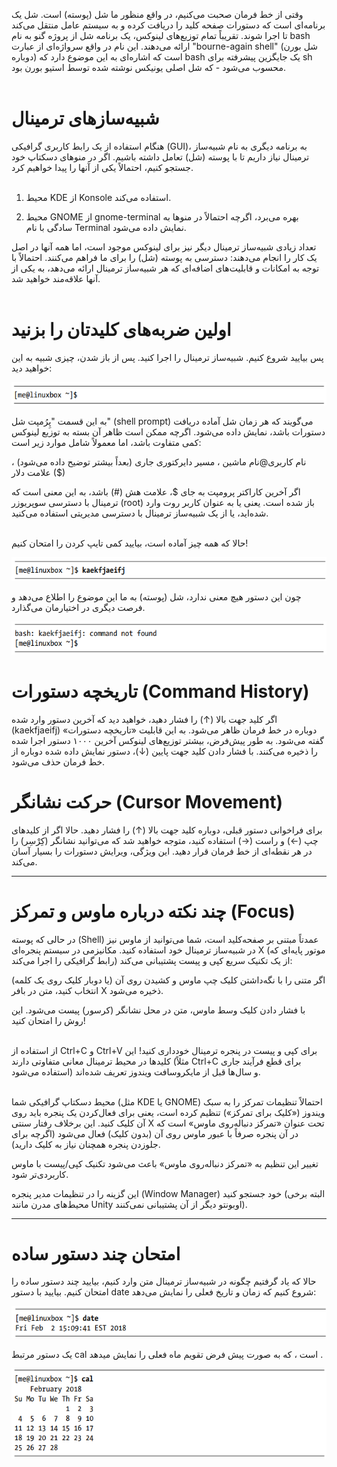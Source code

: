 وقتی از خط فرمان صحبت می‌کنیم، در واقع منظور ما شل (پوسته) است. شل یک برنامه‌ای است که دستورات صفحه کلید را دریافت کرده و به سیستم عامل منتقل می‌کند تا اجرا شوند. تقریباً تمام توزیع‌های لینوکس، یک برنامه شل از پروژه گنو به نام bash ارائه می‌دهند. این نام در واقع سرواژه‌ای از عبارت "bourne-again shell" (شل بورن دوباره) است که اشاره‌ای به این موضوع دارد که bash یک جایگزین پیشرفته برای sh محسوب می‌شود - که شل اصلی یونیکس نوشته شده توسط استیو بورن بود. <br> <br>
# شبیه‌سازهای ترمینال
هنگام استفاده از یک رابط کاربری گرافیکی (GUI)، به برنامه دیگری به نام شبیه‌ساز ترمینال نیاز داریم تا با پوسته (شل) تعامل داشته باشیم. اگر در منوهای دسکتاپ خود جستجو کنیم، احتمالاً یکی از آنها را پیدا خواهیم کرد. <br> <br>

1. محیط KDE از Konsole استفاده می‌کند. <br>

2. محیط GNOME از gnome-terminal بهره می‌برد، اگرچه احتمالاً در منوها به سادگی با نام Terminal نمایش داده می‌شود.<br>

تعداد زیادی شبیه‌ساز ترمینال دیگر نیز برای لینوکس موجود است، اما همه آنها در اصل یک کار را انجام می‌دهند: دسترسی به پوسته (شل) را برای ما فراهم می‌کنند. احتمالاً با توجه به امکانات و قابلیت‌های اضافه‌ای که هر شبیه‌ساز ترمینال ارائه می‌دهد، به یکی از آنها علاقه‌مند خواهید شد.<br> <br>

# اولین ضربه‌های کلیدتان را بزنید 

پس بیایید شروع کنیم. شبیه‌ساز ترمینال را اجرا کنید. پس از باز شدن، چیزی شبیه به این خواهید دید: <br>

![](../images/0000001.png)

به این قسمت "پِرُمپت شل" (shell prompt) می‌گویند که هر زمان شل آماده دریافت دستورات باشد، نمایش داده می‌شود. اگرچه ممکن است ظاهر آن بسته به توزیع لینوکس کمی متفاوت باشد، اما معمولاً شامل موارد زیر است: <br>

نام کاربری@نام ماشین 
،
مسیر دایرکتوری جاری (بعداً بیشتر توضیح داده می‌شود) 
،
علامت دلار ($)

اگر آخرین کاراکتر پرومپت به جای $، علامت هش (#) باشد، به این معنی است که ترمینال با دسترسی سوپریوزر (root) باز شده است.
یعنی یا به عنوان کاربر روت وارد شده‌اید،
یا از یک شبیه‌ساز ترمینال با دسترسی مدیریتی استفاده می‌کنید. <br><br>

حالا که همه چیز آماده است، بیایید کمی تایپ کردن را امتحان کنیم! <br>

![](../images/0000002.png)

چون این دستور هیچ معنی ندارد، شل (پوسته) به ما این موضوع را اطلاع می‌دهد و فرصت دیگری در اختیارمان می‌گذارد. <br> 

![](../images/0000003.png) 

# تاریخچه دستورات (Command History)

اگر کلید جهت بالا (↑) را فشار دهید، خواهید دید که آخرین دستور وارد شده (kaekfjaeifj) دوباره در خط فرمان ظاهر می‌شود. به این قابلیت «تاریخچه دستورات» گفته می‌شود.
به طور پیش‌فرض، بیشتر توزیع‌های لینوکس آخرین ۱۰۰۰ دستور اجرا شده را ذخیره می‌کنند.
با فشار دادن کلید جهت پایین (↓)، دستور نمایش داده شده دوباره از خط فرمان حذف می‌شود.

# حرکت نشانگر (Cursor Movement)

برای فراخوانی دستور قبلی، دوباره کلید جهت بالا (↑) را فشار دهید. حالا اگر از کلیدهای چپ (←) و راست (→) استفاده کنید، متوجه خواهید شد که می‌توانید نشانگر (کِرْسِر) را در هر نقطه‌ای از خط فرمان قرار دهید. این ویژگی، ویرایش دستورات را بسیار آسان می‌کند.

________________________________________________________________________________________________________________________________________________________________________

# چند نکته درباره ماوس و تمرکز (Focus) 
در حالی که پوسته (Shell) عمدتاً مبتنی بر صفحه‌کلید است، شما می‌توانید از ماوس نیز در شبیه‌ساز ترمینال خود استفاده کنید. مکانیزمی در سیستم پنجره‌ای X (موتور پایه‌ای که رابط گرافیکی را اجرا می‌کند) از یک تکنیک سریع کپی و پیست پشتیبانی می‌کند:

اگر متنی را با نگه‌داشتن کلیک چپ ماوس و کشیدن روی آن (یا دوبار کلیک روی یک کلمه) انتخاب کنید، متن در بافر X ذخیره می‌شود.

با فشار دادن کلیک وسط ماوس، متن در محل نشانگر (کرسور) پیست می‌شود. این روش را امتحان کنید! <br> <br>

از استفاده از Ctrl+C و Ctrl+V برای کپی و پیست در پنجره ترمینال خودداری کنید! این کلیدها در محیط ترمینال معانی متفاوتی دارند (مثلاً Ctrl+C برای قطع فرآیند جاری استفاده می‌شود) و سال‌ها قبل از مایکروسافت ویندوز تعریف شده‌اند. <br><br>

محیط دسکتاپ گرافیکی شما (مثل KDE یا GNOME) احتمالاً تنظیمات تمرکز را به سبک ویندوز («کلیک برای تمرکز») تنظیم کرده است، یعنی برای فعال‌کردن یک پنجره باید روی آن کلیک کنید. این برخلاف رفتار سنتی X تحت عنوان «تمرکز دنباله‌روی ماوس» است که در آن پنجره صرفاً با عبور ماوس روی آن (بدون کلیک) فعال می‌شود (اگرچه برای جلوزدن پنجره همچنان نیاز به کلیک دارید).

تغییر این تنظیم به «تمرکز دنباله‌روی ماوس» باعث می‌شود تکنیک کپی/پیست با ماوس کاربردی‌تر شود.

این گزینه را در تنظیمات مدیر پنجره (Window Manager) خود جستجو کنید (البته برخی محیط‌های مدرن مانند Unity اوبونتو دیگر از آن پشتیبانی نمی‌کنند). 

_________________________________________________________________________________________________________________________________________________________________________

# امتحان چند دستور ساده

حالا که یاد گرفتیم چگونه در شبیه‌ساز ترمینال متن وارد کنیم، بیایید چند دستور ساده را امتحان کنیم.
بیایید با دستور date شروع کنیم که زمان و تاریخ فعلی را نمایش می‌دهد:

![](../images/0000004.png) 

یک دستور مرتبط cal است ، که به صورت پیش فرض تقویم ماه فعلی را نمایش میدهد . 

![](../images/0000005.png) 
